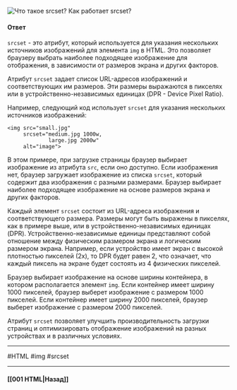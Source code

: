 ![Что такое `srcset`? Как работает `srcset`?](https://youtu.be/70VnuTXi4Wk?t=254)

#### Ответ

`srcset` - это атрибут, который используется для указания нескольких источников изображений для элемента `img` в HTML. Это позволяет браузеру выбрать наиболее подходящее изображение для отображения, в зависимости от размеров экрана и других факторов.

Атрибут `srcset` задает список URL-адресов изображений и соответствующих им размеров. Эти размеры выражаются в пикселях или в устройственно-независимых единицах (DPR - Device Pixel Ratio).

Например, следующий код использует `srcset` для указания нескольких источников изображений:

```
<img src="small.jpg"
     srcset="medium.jpg 1000w,
             large.jpg 2000w"
     alt="image">
```

В этом примере, при загрузке страницы браузер выбирает изображение из атрибута `src`, если оно доступно. Если изображения нет, браузер загружает изображение из списка `srcset`, который содержит два изображения с разными размерами. Браузер выбирает наиболее подходящее изображение на основе размеров экрана и других факторов.

Каждый элемент `srcset` состоит из URL-адреса изображения и соответствующего размера. Размеры могут быть выражены в пикселях, как в примере выше, или в устройственно-независимых единицах (DPR). Устройственно-независимые единицы представляют собой отношение между физическим размером экрана и логическим размером экрана. Например, если устройство имеет экран с высокой плотностью пикселей (2x), то DPR будет равен 2, что означает, что каждый пиксель на экране будет состоять из 4 физических пикселей.

Браузер выбирает изображение на основе ширины контейнера, в котором располагается элемент `img`. Если контейнер имеет ширину 1000 пикселей, браузер выберет изображение с размером 1000 пикселей. Если контейнер имеет ширину 2000 пикселей, браузер выберет изображение с размером 2000 пикселей.

Атрибут `srcset` позволяет улучшить производительность загрузки страниц и оптимизировать отображение изображений на разных устройствах и в различных условиях.

___
#HTML #img #srcset 

___

#### [[001 HTML|Назад]]